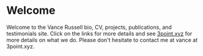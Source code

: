 # Welcome

Welcome to the Vance Russell bio, CV, projects, publications, and testimonials site. Click on the links for more details and see [3point.xyz](https://3point.xyz) for more details on what we do. Please don't hesitate to contact me at vance at 3point.xyz.

```{tableofcontents}
```
